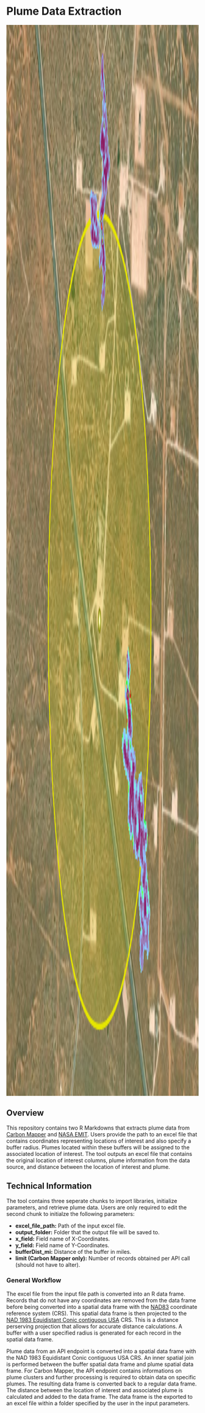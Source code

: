 # Plume Data Extraction
<img src="misc/README_img.PNG" alt="img" style="width:100vw;height:70vh;"/>

## Overview 
This repository contains two R Markdowns that extracts plume data from <a href="https://data.carbonmapper.org/" target="_blank">Carbon Mapper</a> and <a href="https://earth.jpl.nasa.gov/emit-mmgis-lb/?mission=EMIT&site=ert&mapLon=-103.84810013696554&mapLat=32.54933309954321&mapZoom=9&globeLon=0&globeLat=3.508354649267438e-15&globeZoom=2&globeCamera=9.000268457972838,-10000000,10.000298286636488,0,1,0&panePercents=0,100,0&on=3d9e9b7f-9c7c-4c92-94d8-dec04c300168$1.00,8fed617c-0c4e-4841-87d1-f4ffd1a56d4e$1.00,37414e25-e3d3-4b78-ade5-75edfe4e5da0$1.00,ba365157-1ba0-4c7e-9a3a-4bce7ad3ed13$0.70" target="_blank">NASA EMIT</a>. Users provide the path to an excel file that contains coordinates representing locations of interest and also specify a buffer radius. Plumes located within these buffers will be assigned to the associated location of interest. The tool outputs an excel file that contains the original location of interest columns, plume information from the data source, and distance between the location of interest and plume.

## Technical Information
The tool contains three seperate chunks to import libraries, initialize parameters, and retrieve plume data. Users are only required to edit the second chunk to initialze the following parameters:
<ul>
 <li><b>excel_file_path:</b> Path of the input excel file.</li>
 <li><b>output_folder:</b> Folder that the output file will be saved to.</li>
 <li><b>x_field:</b> Field name of X-Coordinates.</li>
 <li><b>y_field:</b> Field name of Y-Coordinates.</li>
 <li><b>bufferDist_mi:</b> Distance of the buffer in miles.</li>
 <li><b>limit (Carbon Mapper only):</b> Number of records obtained per API call (should not have to alter).</li>
</ul>

### General Workflow
The excel file from the input file path is converted into an R data frame. Records that do not have any coordinates are removed from the data frame before being converted into a spatial data frame with the <a href="https://epsg.io/4269">NAD83</a> coordinate reference system (CRS). This spatial data frame is then projected to the <a href="https://epsg.io/102005">NAD 1983 Equidistant Conic contiguous USA</a> CRS. This is a distance perserving projection that allows for accurate distance calculations. A buffer with a user specified radius is generated for each record in the spatial data frame.

Plume data from an API endpoint is converted into a spatial data frame with the NAD 1983 Equidistant Conic contiguous USA CRS. An inner spatial join is performed between the buffer spatial data frame and plume spatial data frame. For Carbon Mapper, the API endpoint contains informations on plume clusters and further processing is required to obtain data on specific plumes. The resulting data frame is converted back to a regular data frame. The distance between the location of interest and associated plume is calculated and added to the data frame. The data frame is the exported to an excel file within a folder specified by the user in the input parameters.
